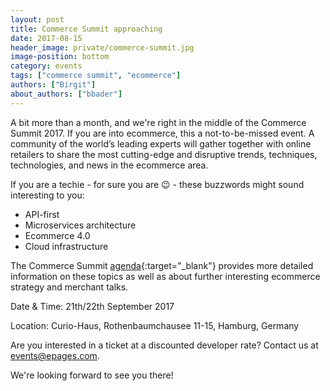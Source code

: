 ```yaml
---
layout: post
title: Commerce Summit approaching
date: 2017-08-15
header_image: private/commerce-summit.jpg
image-position: bottom
category: events
tags: ["commerce summit", "ecommerce"]
authors: ["Birgit"]
about_authors: ["bbader"]
---
```


A bit more than a month, and we're right in the middle of the Commerce Summit 2017.
If you are into ecommerce, this a not-to-be-missed event.
A community of the world’s leading experts will gather together with online retailers to share the most cutting-edge and disruptive trends, techniques, technologies, and news in the ecommerce area.

If you are a techie - for sure you are 😉 - these buzzwords might sound interesting to you:

* API-first
* Microservices architecture
* Ecommerce 4.0
* Cloud infrastructure

The Commerce Summit [agenda](https://www.commerce-summit.com/en/agenda/){:target="_blank"} provides more detailed information on these topics as well as about further interesting ecommerce strategy and merchant talks.

Date & Time: 21th/22th September 2017

Location: Curio-Haus, Rothenbaumchausee 11-15, Hamburg, Germany

Are you interested in a ticket at a discounted developer rate?
Contact us at [events@epages.com](mailto:events@epages.com).

We're looking forward to see you there!
